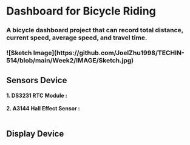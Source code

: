 <h1> Dashboard for Bicycle Riding
<h3> A bicycle dashboard project that can record total distance, current speed, average speed, and travel time.<br><br>
![Sketch Image](https://github.com/JoelZhu1998/TECHIN-514/blob/main/Week2/IMAGE/Sketch.jpg)

<h2> Sensors Device
<h4> 1. DS3231 RTC Module : <br><br>
2. A3144 Hall Effect Sensor : <br><br>
<h2> Display Device
